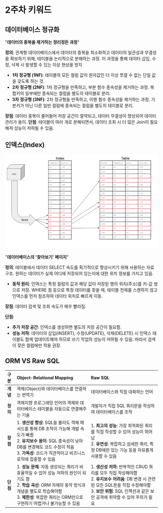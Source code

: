 # 2주차 키워드

## 데이터베이스 정규화

"**데이터의 중복을 제거하는 정리정돈 과정**" 

**정의**: 관계형 데이터베이스에서 데이터의 중복을 최소화하고 데이터의 일관성과 무결성을 확보하기 위해, 테이블을 논리적으로 분해하는 과정.
이 과정을 통해 데이터 삽입, 수정, 삭제 시 발생할 수 있는 이상 현상을 방지

- **1차 정규형 (1NF)**: 테이블의 모든 컬럼 값이 원자값인 더 이상 쪼갤 수 없는 단일 값을 갖도록 하는 것.
- **2차 정규형 (2NF)**: 1차 정규형을 만족하고, 부분 함수 종속성을 제거하는 과정. 
복합키의 일부에만 종속되는 컬럼을 별도의 테이블로 분리.
- **3차 정규형 (3NF)**: 2차 정규형을 만족하고, 이행 함수 종속성을 제거하는 과정.
기본키가 아닌 다른 일반 컬럼에 종속되는 컬럼을 별도의 테이블로 분리.

**장점**: 데이터 중복이 줄어들어 저장 공간이 절약되고, 데이터 무결성이 향상되어 데이터 관리가 용이.
**단점**: 테이블이 여러 개로 분해되면서, 데이터 조회 시 더 많은 Join이 필요해져 성능이 저하될 수 있음.

## 인덱스(Index)

![index_image.png](index_image.png)

"**데이터베이스의 '찾아보기' 페이지**" 

**정의**: 테이블에서 데이터 SELECT 속도를 획기적으로 향상시키기 위해 사용하는 자료구조.
원하는 데이터가 실제 어디에 저장되어 있는지에 대한 위치 정보를 가지고 있음.

- **동작 원리**: 인덱스는 특정 컬럼의 값과 해당 값이 저장된 행의 위치(주소)를 키-값 쌍으로 저장. WHERE 절 등으로 특정 데이터를 찾을 때, 테이블 전체를 스캔하지 않고 인덱스를 먼저 참조하여 데이터 위치로 빠르게 이동.

**장점**: 데이터 검색 및 조회 속도가 매우 빨라짐.

**단점**:

- **추가 저장 공간**: 인덱스를 생성하면 별도의 저장 공간이 필요함.
- **성능 저하**: 데이터의 삽입(INSERT), 수정(UPDATE), 삭제(DELETE) 시 인덱스 테이블도 함께 업데이트해야 하므로 쓰기 작업의 성능이 저하될 수 있음. 따라서 검색이 잦은 컬럼에만 적용 권장.

## ORM VS Raw SQL

| 구분 | Object-Relational Mapping | Raw SQL |
| :--- | :--- | :--- |
| **개념** | 객체(Object)와 데이터베이스를 연결하는 번역기 | 데이터베이스와 직접 대화하는 언어 |
| **정의** | 객체지향 프로그래밍 언어의 객체와 데이터베이스 테이블을 자동으로 연결해주는 기술 | 개발자가 직접 SQL 쿼리문을 작성하여 데이터베이스를 조작 |
| **장점** | 1. **생산성 향상**: SQL을 몰라도 객체 메서드를 통해 DB 조작이 가능해 개발 속도가 빠름<br>2. **유지보수 용이**: SQL 종속성이 낮아 DB를 변경해도 코드 수정이 적음<br>3. **가독성**: 코드가 직관적이고 비즈니스 로직에 집중할 수 있음 | 1. **최고의 성능**: 가장 최적화된 쿼리를 직접 작성할 수 있어 성능이 뛰어남<br>2. **유연성**: 복잡하고 섬세한 쿼리, 특정 DB에만 있는 기능 등을 자유롭게 사용할 수 있음 |
| **단점** | 1. **성능 문제**: 자동 생성되는 쿼리가 비효율적일 수 있어 성능 저하의 원인이 되기도 함<br>2. **학습 곡선**: ORM 자체의 동작 방식과 개념을 별도로 학습해야함<br>3. **제한성**: 복잡한 쿼리는 ORM만으로 구현하기 어렵거나 불가능할 수 있음 | 1. **생산성 저하**: 반복적인 CRUD 쿼리를 모두 직접 작성해야함<br>2. **유지보수 어려움**: DB 변경 시 관련된 모든 SQL문을 직접 수정해야함<br>3. **보안 위험**: SQL 인젝션과 같은 보안 공격에 취약할 수 있어 주의가 필요 |